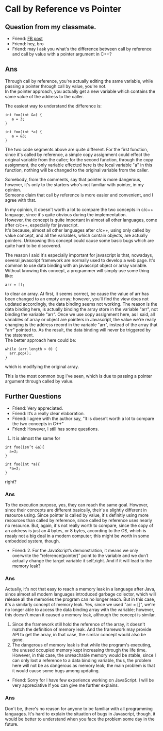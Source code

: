 # Call by Reference vs Pointer

## Question from my classmate.
- Friend: [FB post](https://www.facebook.com/groups/1403852566495675/permalink/2614127808801472/)
- Friend: hey, bro
- Friend: may i ask you what's the difference between call by reference and call by value with a pointer argument in C++?

## Ans

Through call by reference, you're actually editing the same variable, while
passing a pointer through call by value, you're not.<br/>
In the pointer approach, you actually get a new variable which contains the
same value of the address to the caller.

The easiest way to understand the difference is:
```
int foo(int &a) {
   a = 3;
}
```
```
int foo(int *a) {
   a = &3;
}
```
The two code segments above are quite different. For the first function, since
it's called by reference, a simple copy assignment could effect the original
variable from the caller; for the second function, through the copy assignment,
the only variable effected here is the local variable "a" in this function,
nothing will be changed to the original variable from the caller.

Somebody, from the comments, say that pointer is more dangerous, however, it's
only to the starters who's not familiar with pointer, in my opinion.<br/>
Someone claim that call by reference is more easier and convenient, and I agree
with that.

In my opinion, it doesn't worth a lot to compare the two concepts in c/c++
language, since it's quite obvious during the implementation.<br/>
However, the concept is quite important in almost all other languages, come
after c/c++, especially for javascript.<br/>
It's because, almost all other languages after c/c++, using only called by
value concept, and all the variables, which contain objects, are actually
pointers. Unknowing this concept could cause some basic bugs which are quite
hard to be discovered.

The reason I said it's especially important for javascript is that, nowadays, several javascript framework are normally used to develop a web page. It's common to use data binding with an javascript object or array variable. Without knowing this concept, a programmer will simply use some thing like:

```
arr = [];
```

to clear an array. At first, it seems correct, be cause the value of arr has
been changed to an empty array; however, you'll find the view does not updated
accordingly, the data binding seems not working. The reason is the data binding
here, is actually binding the array store in the variable "arr", not binding
the variable "arr". Once we use copy assignment here, as I said, all variables
of array or object are pointers in Javascript, the value we're really changing
is the address record in the variable "arr", instead of the array that "arr"
pointed to. As the result, the data binding will never be triggered by the
statement.<br/>
The better approach here could be:
```
while (arr.length > 0) {
  arr.pop();
}
```
which is modifying the original array.

This is the most common bug I've seen, which is due to passing a
pointer argument through called by value.


## Further Questions
- Friend: Very appreciated.
- Friend: It’s a really clear elaboration.
- Friend: I agree with the author say, “It is doesn’t worth a lot to compare the two concepts in C++”
- Friend: However, I still has some questions.

1. It is almost the same for 
```
int foo(isn’t &a){
  a=3;
}

int foo(int *a){
  *a=3;
}
```
right?

### Ans
To the execution purpose, yes, they can reach the same goal. 
However, since their concepts are different basically, their's a slightly different in resource using. Since pointer is called by value, it's definitly using more resources than called by reference, since called by reference uses nearly no resource.
But, again, it's not really worth to compare, since the copy of an address is just an 4 bytes, or 8 bytes, according to the OS, which is reaaly not a big deal in a modern computer; this might be worth in some embedded system, though.

- Friend: 2. For the JavaScript’s demonstration, it means we only overwrite the “reference(pointer)” point to the variable and we don’t actually change the target variable it self,right. And if it will lead to the memory leak?

### Ans
Actually, it's not that easy to reach a memory leak in a language after Java, since almost all modern languages introduced garbage collector, which will release all the memories the program can no longer reach.
But in this case, it's a similarly concept of memory leak. Yes, since we used "arr = []", we're no longer able to access the data binding array with the variable; however, this doesn't mean it caused a memory leak, although the concept is similar. 
1. Since the framework still hold the reference of the array, it doesn't match the definition of memory leak. And the framework may provide API to get the array, in that case, the similar concept would also be gone.
2. The dangerous of memory leak is that while the program's executing, the unused occupied memory kept increasing through the life time. However, in this case, the unreachable memory would be stable, since I can only lost a reference to a data binding variable, thus, the problem here will not be as dangerous as memory leak; the main problem is that it would cause some bugs among updating.


- Friend: Sorry for I have few experience working on JavaScript. I will be very appreciative If you can give me further explains.
### Ans
Don't be, there's no reason for anyone to be familiar with all programming languages. 
It's hard to explain the situation of bugs in Javascript, though, it would be better to understand when you face the problem some day in the future.
